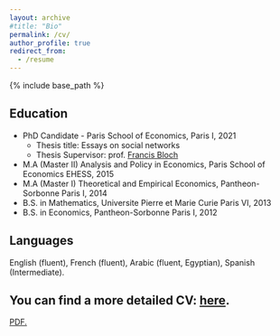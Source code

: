 ```yaml
---
layout: archive
#title: "Bio"
permalink: /cv/
author_profile: true
redirect_from:
  - /resume
---
```


{% include base_path %}

Education
---

* PhD Candidate - Paris School of Economics, Paris I, 2021 
  * Thesis title: Essays on social networks 
  * Thesis Supervisor: prof. [Francis Bloch](https://www.sites.google.com/site/francisbloch1/)
* M.A (Master II) Analysis and Policy in Economics, Paris School of Economics EHESS, 2015
* M.A (Master I) Theoretical and Empirical Economics, Pantheon-Sorbonne Paris I, 2014
* B.S. in Mathematics, Universite Pierre et Marie Curie Paris VI, 2013
* B.S. in Economics, Pantheon-Sorbonne Paris I, 2012

  
Languages
---
English (fluent), French (fluent), Arabic (fluent, Egyptian), Spanish (Intermediate).


You can find a more detailed CV: [here](https://shadenshabayek.github.io/files/cv_Shaden_Shabayek.pdf). 
- 

<a href="shadenshabayek.github.io/files/cv_Shaden_Shabayek.pdf" target="_blank">PDF.</a>
